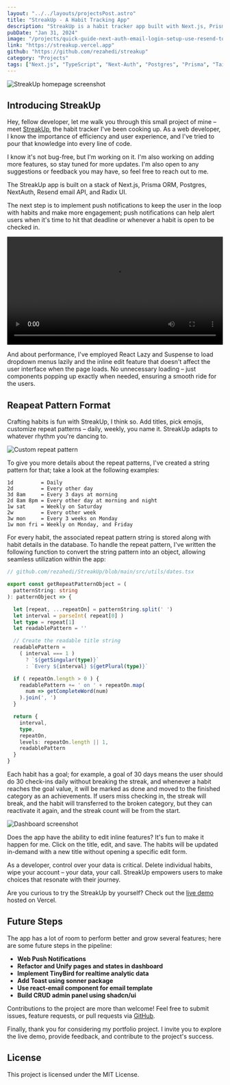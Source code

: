 ```yaml
---
layout: "../../layouts/projectsPost.astro"
title: "StreakUp - A Habit Tracking App"
description: "StreakUp is a habit tracker app built with Next.js, Prisma ORM, and Radix UI. It offers customizable repeat patterns, goal tracking, an inline edit feature, and gives users control over their data."
pubDate: "Jan 31, 2024"
image: "/projects/quick-guide-next-auth-email-login-setup-use-resend-to-send-verification-email-03_thumb.png"
link: "https://streakup.vercel.app"
github: "https://github.com/rezahedi/streakup"
category: "Projects"
tags: ["Next.js", "TypeScript", "Next-Auth", "Postgres", "Prisma", "Tailwind CSS", "Radix UI"]
---
```


![StreakUp homepage screenshot](/projects/quick-guide-next-auth-email-login-setup-use-resend-to-send-verification-email-04.png)

## Introducing StreakUp

Hey, fellow developer, let me walk you through this small project of mine – meet [StreakUp](https://streakup.vercel.app), the habit tracker I've been cooking up. As a web developer, I know the importance of efficiency and user experience, and I've tried to pour that knowledge into every line of code.

I know it's not bug-free, but I'm working on it. I'm also working on adding more features, so stay tuned for more updates. I'm also open to any suggestions or feedback you may have, so feel free to reach out to me.

The StreakUp app is built on a stack of Next.js, Prisma ORM, Postgres, NextAuth, Resend email API, and Radix UI.

The next step is to implement push notifications to keep the user in the loop with habits and make more engagement; push notifications can help alert users when it's time to hit that deadline or whenever a habit is open to be checked in.

<video width="100%" height="auto" controls title="StreakUp app walkthrough video">
  <source src="https://github.com/rezahedi/streakup/assets/1499349/0bcad31b-fbdc-4cdf-9b81-5c8551c25674" type="video/mp4">
  Your browser does not support the video tag.
</video>

And about performance, I've employed React Lazy and Suspense to load dropdown menus lazily and the inline edit feature that doesn't affect the user interface when the page loads. No unnecessary loading – just components popping up exactly when needed, ensuring a smooth ride for the users.

## Reapeat Pattern Format

Crafting habits is fun with StreakUp, I think so. Add titles, pick emojis, customize repeat patterns – daily, weekly, you name it. StreakUp adapts to whatever rhythm you're dancing to.

![Custom repeat pattern](/projects/quick-guide-next-auth-email-login-setup-use-resend-to-send-verification-email-02.png)

To give you more details about the repeat patterns, I've created a string pattern for that; take a look at the following examples:

```
1d         = Daily
2d         = Every other day
3d 8am     = Every 3 days at morning
2d 8am 8pm = Every other day at morning and night
1w sat     = Weekly on Saturday
2w         = Every other week
3w mon     = Every 3 weeks on Monday
1w mon fri = Weekly on Monday, and Friday
```

For every habit, the associated repeat pattern string is stored along with habit details in the database. To handle the repeat pattern, I've written the following function to convert the string pattern into an object, allowing seamless utilization within the app:

```ts
// github.com/rezahedi/StreakUp/blob/main/src/utils/dates.tsx

export const getRepeatPatternObject = (
  patternString: string
): patternObject => {

  let [repeat, ...repeatOn] = patternString.split(' ')
  let interval = parseInt( repeat[0] )
  let type = repeat[1]
  let readablePattern = ''

  // Create the readable title string
  readablePattern =
    ( interval === 1 )
      ? `${getSingular(type)}`
      : `Every ${interval} ${getPlural(type)}`

  if ( repeatOn.length > 0 ) {
    readablePattern += ' on ' + repeatOn.map(
      num => getCompleteWord(num)
    ).join(', ')
  }

  return {
    interval,
    type,
    repeatOn,
    levels: repeatOn.length || 1,
    readablePattern
  }	
}
```

Each habit has a goal; for example, a goal of 30 days means the user should do 30 check-ins daily without breaking the streak, and whenever a habit reaches the goal value, it will be marked as done and moved to the finished category as an achievements. If users miss checking in, the streak will break, and the habit will transferred to the broken category, but they can reactivate it again, and the streak count will be from the start.

![Dashboard screenshot](/projects/quick-guide-next-auth-email-login-setup-use-resend-to-send-verification-email-03.png)

Does the app have the ability to edit inline features? It's fun to make it happen for me. Click on the title, edit, and save. The habits will be updated in-demand with a new title without opening a specific edit form.

As a developer, control over your data is critical. Delete individual habits, wipe your account – your data, your call. StreakUp empowers users to make choices that resonate with their journey.

Are you curious to try the StreakUp by yourself? Check out the [live demo](https://streakup.vercel.app) hosted on Vercel.

## Future Steps

The app has a lot of room to perform better and grow several features; here are some future steps in the pipeline:

- __Web Push Notifications__
- __Refactor and Unify pages and states in dashboard__
- __Implement TinyBird for realtime analytic data__
- __Add Toast using sonner package__
- __Use react-email component for email template__
- __Build CRUD admin panel using shadcn/ui__

Contributions to the project are more than welcome! Feel free to submit issues, feature requests, or pull requests via [GitHub](https://github.com/rezahedi/streakup).

Finally, thank you for considering my portfolio project. I invite you to explore the live demo, provide feedback, and contribute to the project's success.

## License
This project is licensed under the MIT License.
